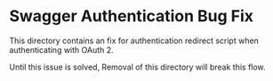 # Swagger Authentication Bug Fix

This directory contains an fix for authentication redirect script when authenticating with OAuth 2.

Until this issue is solved, Removal of this directory will break this flow.
